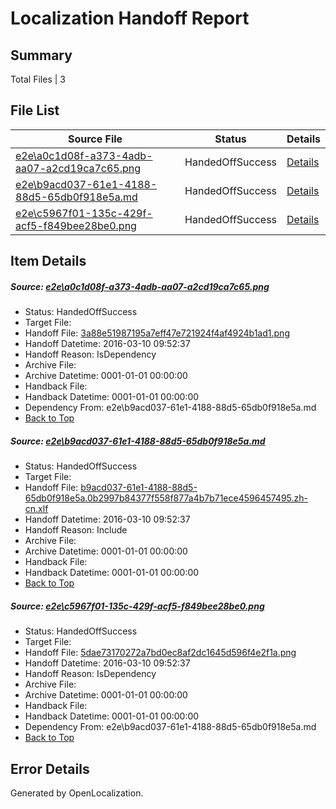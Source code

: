 # <a name='report-top'></a> Localization Handoff Report

## Summary
 Total Files | 3

## File List
 Source File | Status | Details 
 ----------- | ------ | ------- 
 [e2e\a0c1d08f-a373-4adb-aa07-a2cd19ca7c65.png](https://github.com/OpenLocalizationTest/oltest/blob/a93349bae422646b9557dc898795b51edab4e38e/e2e/a0c1d08f-a373-4adb-aa07-a2cd19ca7c65.png) | HandedOffSuccess | [Details](#3a88e51987195a7eff47e721924f4af4924b1ad11)
 [e2e\b9acd037-61e1-4188-88d5-65db0f918e5a.md](https://github.com/OpenLocalizationTest/oltest/blob/a93349bae422646b9557dc898795b51edab4e38e/e2e/b9acd037-61e1-4188-88d5-65db0f918e5a.md) | HandedOffSuccess | [Details](#eb06e114b860242a6db31c18bf9d7031eb3bf7182)
 [e2e\c5967f01-135c-429f-acf5-f849bee28be0.png](https://github.com/OpenLocalizationTest/oltest/blob/a93349bae422646b9557dc898795b51edab4e38e/e2e/c5967f01-135c-429f-acf5-f849bee28be0.png) | HandedOffSuccess | [Details](#5dae73170272a7bd0ec8af2dc1645d596f4e2f1a3)

## Item Details
##### <a name='3a88e51987195a7eff47e721924f4af4924b1ad11'></a> Source: [e2e\a0c1d08f-a373-4adb-aa07-a2cd19ca7c65.png](https://github.com/OpenLocalizationTest/oltest/blob/a93349bae422646b9557dc898795b51edab4e38e/e2e/a0c1d08f-a373-4adb-aa07-a2cd19ca7c65.png)
* Status: HandedOffSuccess
* Target File: 
* Handoff File: [3a88e51987195a7eff47e721924f4af4924b1ad1.png](https://github.com/OpenLocalizationTestOrg/olhandoff/blob/ed422accb0ef030e6e35d3cfc18bc93e5fea3ef7/ol-handoff/OpenLocalizationTestOrg/oltest.zh-cn/xinjiang/ht/3a88e51987195a7eff47e721924f4af4924b1ad1.png)
* Handoff Datetime: 2016-03-10 09:52:37
* Handoff Reason: IsDependency
* Archive File: 
* Archive Datetime: 0001-01-01 00:00:00
* Handback File: 
* Handback Datetime: 0001-01-01 00:00:00
* Dependency From: e2e\b9acd037-61e1-4188-88d5-65db0f918e5a.md
* [Back to Top](#report-top)

##### <a name='eb06e114b860242a6db31c18bf9d7031eb3bf7182'></a> Source: [e2e\b9acd037-61e1-4188-88d5-65db0f918e5a.md](https://github.com/OpenLocalizationTest/oltest/blob/a93349bae422646b9557dc898795b51edab4e38e/e2e/b9acd037-61e1-4188-88d5-65db0f918e5a.md)
* Status: HandedOffSuccess
* Target File: 
* Handoff File: [b9acd037-61e1-4188-88d5-65db0f918e5a.0b2997b84377f558f877a4b7b71ece4596457495.zh-cn.xlf](https://github.com/OpenLocalizationTestOrg/olhandoff/blob/ed422accb0ef030e6e35d3cfc18bc93e5fea3ef7/ol-handoff/OpenLocalizationTestOrg/oltest.zh-cn/xinjiang/ht/b9acd037-61e1-4188-88d5-65db0f918e5a.0b2997b84377f558f877a4b7b71ece4596457495.zh-cn.xlf)
* Handoff Datetime: 2016-03-10 09:52:37
* Handoff Reason: Include
* Archive File: 
* Archive Datetime: 0001-01-01 00:00:00
* Handback File: 
* Handback Datetime: 0001-01-01 00:00:00
* [Back to Top](#report-top)

##### <a name='5dae73170272a7bd0ec8af2dc1645d596f4e2f1a3'></a> Source: [e2e\c5967f01-135c-429f-acf5-f849bee28be0.png](https://github.com/OpenLocalizationTest/oltest/blob/a93349bae422646b9557dc898795b51edab4e38e/e2e/c5967f01-135c-429f-acf5-f849bee28be0.png)
* Status: HandedOffSuccess
* Target File: 
* Handoff File: [5dae73170272a7bd0ec8af2dc1645d596f4e2f1a.png](https://github.com/OpenLocalizationTestOrg/olhandoff/blob/ed422accb0ef030e6e35d3cfc18bc93e5fea3ef7/ol-handoff/OpenLocalizationTestOrg/oltest.zh-cn/xinjiang/ht/5dae73170272a7bd0ec8af2dc1645d596f4e2f1a.png)
* Handoff Datetime: 2016-03-10 09:52:37
* Handoff Reason: IsDependency
* Archive File: 
* Archive Datetime: 0001-01-01 00:00:00
* Handback File: 
* Handback Datetime: 0001-01-01 00:00:00
* Dependency From: e2e\b9acd037-61e1-4188-88d5-65db0f918e5a.md
* [Back to Top](#report-top)


## Error Details

Generated by OpenLocalization.
